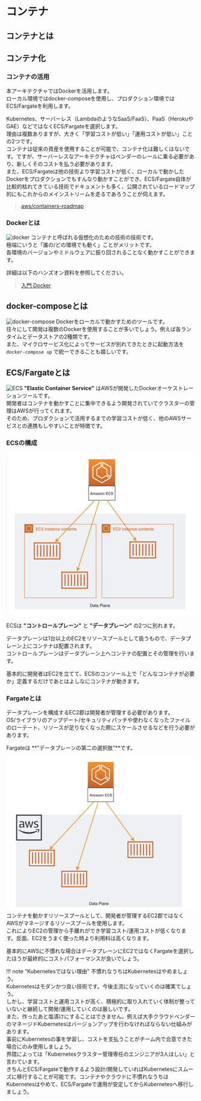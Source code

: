 # コンテナ
## コンテナとは

## コンテナ化
### コンテナの活用
本アーキテクチャではDockerを活用します。  
ローカル環境ではdocker-composeを使用し、プロダクション環境ではECS/Fargateを利用します。  

Kubernetes、サーバーレス（LambdaのようなSaaS/FaaS）、PaaS（HerokuやGAE）などではなくECS/Fargateを選択します。  
理由は複数ありますが、大きく「学習コストが低い」「運用コストが低い」ことの2つです。  
コンテナは従来の資産を使用することが可能で、コンテナ化は難しくはないです。ですが、サーバーレスなアーキテクチャはベンダーのレールに乗る必要があり、新しくそのコストを払う必要があります。  
また、ECS/Fargateは他の技術より学習コストが低く、ローカルで動かしたDockerをプロダクションでもすんなり動かすことができ、ECS/Fargate自体が比較的枯れてきている技術でドキュメントも多く、公開されているロードマップ的にもこれからのメインストリームを走るであろうことが伺えます。  
> [aws/containers-roadmap](https://github.com/aws/containers-roadmap/projects/1)

### Dockerとは
![docker](../imgs/docker.jpg)
コンテナと呼ばれる仮想化のための技術の技術です。  
極端にいうと「誰の/どの環境でも動く」ことがメリットです。  
各環境のバージョンやミドルウェアに振り回されることなく動かすことができます。

詳細は以下のハンズオン資料を参照してください。

> [入門 Docker](https://y-ohgi.github.io/introduction-docker/)

## docker-composeとは
![docker-compose](../imgs/docker-compose.png)
Dockerをローカルで動かすためのツールです。  
往々にして開発は複数のDockerを使用することが多いでしょう。例えば各ランタイムとデータストアの2種類です。  
また、マイクロサービス化によってサービスが別れてきたときに起動方法を `docker-compose up` で統一できることも嬉しいです。

## ECS/Fargateとは
![ECS](../imgs/ecs.png)
**"Elastic Container Service"** はAWSが開発したDockerオーケストレーションツールです。  
開発者はコンテナを動かすことに集中できるよう開発されていてクラスターの管理はAWSが行ってくれます。  
そのため、プロダクションで活用するまでの学習コストが低く、他のAWSサービスとの連携もしやすいことが特徴です。

### ECSの構成
![arch](imgs/ecs-control-data.png)

ECSは **"コントロールプレーン"** と **"データプレーン"** の2つに別れます。  

データプレーンは1台以上のEC2をリソースプールとして扱うもので、データプレーン上にコンテナは配置されます。  
コントロールプレーンはデータプレーン上へコンテナの配置とその管理を行います。  

基本的に開発者はEC2を立てて、ECSのコンソール上で「どんなコンテナが必要か」定義するだけであとはよしなにコンテナが動きます。  

### Fargateとは
データプレーンを構成するEC2郡は開発者が管理する必要があります。  
OS/ライブラリのアップデート/セキュリティパッチや使わなくなったファイルのローテート、リソースが足りなくなった際にスケールさせるなどを行う必要があります。  

Fargateは **"データプレーンの第二の選択肢"**です。  

![fargate](imgs/ecs-fargate.png)
コンテナを動かすリソースプールとして、開発者が管理するEC2郡ではなくAWSがマネージするリソースプールを使用します。  
これによりEC2の管理から手離れができ学習コスト/運用コストが低くなります。反面、EC2をうまく使った時より利用料は高くなります。  

基本的にAWSに不慣れな場合はデータプレーンにEC2ではなくFargateを選択したほうが最終的にコストパフォーマンスが良いでしょう。  

!!! note "Kubernetesではない理由"
    不慣れなうちはKubernetesはやめましょう。  
    Kubernetesはモダンかつ良い技術です。今後主流になっていくのは確実でしょう。  
    しかし、学習コストと運用コストが高く、積極的に取り入れていく体制が整っていないと継続して開発/運用していくのは厳しいです。  
    また、作ったあと塩漬けにすることはできません。例えば大手クラウドベンダーのマネージドKubernetesはバージョンアップを行わなければならない仕組みがあります。  
    事前にKubernetesの事を学習し、コストを支払うことがチーム内で合意できた場合にのみ使用しましょう。  
    界隈によっては「Kubernetesクラスター管理専任のエンジニアが3人ほしい」と言わています。  
    きちんとECS/Fargateで動作するよう設計/開発していればKubernetesにスムーズに移行することが可能です。コンテナやクラウドに不慣れなうちはKubernetesはやめて、ECS/Fargateで運用が安定してからKubernetesへ移行しましょう。
